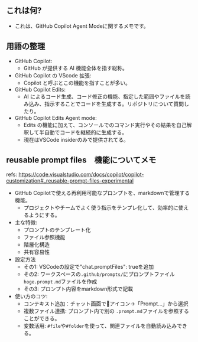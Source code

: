 ## これは何?

- これは、GitHub Copilot Agent Modeに関するメモです。

## 用語の整理

- GitHub Copilot:
  - GitHub が提供する AI 機能全体を指す総称。
- GitHub Copilot の VScode 拡張:
  - Copilot と呼ぶとこの機能を指すことが多い。
- GitHub Copilot Edits:
  - AI によるコード生成、コード修正の機能、指定した範囲やファイルを読み込み、指示することでコードを生成する。リポジトリについて質問したり。
- GitHub Copilot Edits Agent mode:
  - Edits の機能に加えて、コンソールでのコマンド実行やその結果を自己解釈して半自動でコードを継続的に生成する。
  - 現在はVSCode insiderのみで提供されてる。

## reusable prompt files　機能についてメモ

refs: https://code.visualstudio.com/docs/copilot/copilot-customization#_reusable-prompt-files-experimental

- GitHub Copilotで使える再利用可能なプロンプトを、markdownで管理する機能。
  - プロジェクトやチームでよく使う指示をテンプレ化して、効率的に使えるようにする。
- 主な特徴:
  - プロンプトのテンプレート化
  - ファイル参照機能
  - 階層化構造
  - 共有容易性
- 設定方法
  - その1: VSCodeの設定で"chat.promptFiles": trueを追加
  - その2: ワークスペースの`.github/prompts/`にプロンプトファイル `hoge.prompt.md`ファイルを作成
  - その3: プロンプト内容をmarkdown形式で記載
- 使い方のコツ:
  - コンテキスト追加：チャット画面で📎アイコン→「Prompt...」から選択
  - 複数ファイル連携: プロンプト内で別の `.prompt.md`ファイルを参照することができる。
  - 変数活用: `#file`や`#folder`を使って、関連ファイルを自動読み込みできる。
